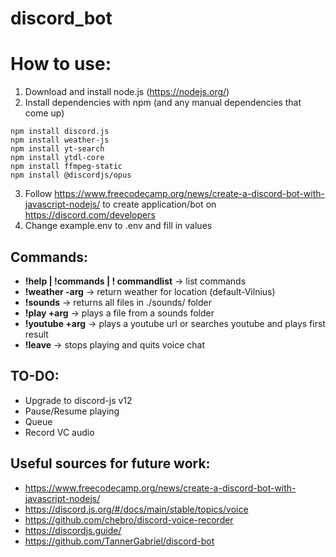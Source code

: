 # discord_bot

# How to use:
  1. Download and install node.js (https://nodejs.org/)
  2. Install dependencies with npm (and any manual dependencies that come up)
 
    npm install discord.js
    npm install weather-js
    npm install yt-search
    npm install ytdl-core
    npm install ffmpeg-static
    npm install @discordjs/opus

  3. Follow https://www.freecodecamp.org/news/create-a-discord-bot-with-javascript-nodejs/ to create application/bot on https://discord.com/developers
  4. Change example.env to .env and fill in values
## Commands:
  * **!help | !commands | ! commandlist** -> list commands
  * **!weather -arg** -> return weather for location (default-Vilnius)
  * **!sounds** -> returns all files in ./sounds/ folder
  * **!play +arg** -> plays a file from a sounds folder
  * **!youtube +arg** -> plays a youtube url or searches youtube and plays first result 
  * **!leave** -> stops playing and quits voice chat
 
## TO-DO:
  * Upgrade to discord-js v12
  * Pause/Resume playing
  * Queue
  * Record VC audio
## Useful sources for future work:
  * https://www.freecodecamp.org/news/create-a-discord-bot-with-javascript-nodejs/
  * https://discord.js.org/#/docs/main/stable/topics/voice
  * https://github.com/chebro/discord-voice-recorder
  * https://discordjs.guide/
  * https://github.com/TannerGabriel/discord-bot
